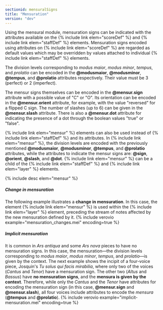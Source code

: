 ```yaml
---
sectionid: mensuralSigns
title: "Mensuration"
version: "dev"
---
```


Using the mensural module, mensuration signs can be indicated with the attributes available on the {% include link elem="scoreDef" %} and {% include link elem="staffDef" %} elements. Mensuration signs encoded using attributes on {% include link elem="scoreDef" %} are regarded as default values which may be overridden by values attached to individual {% include link elem="staffDef" %} elements.

The division levels corresponding to *modus maior*, *modus minor*, *tempus*, and *prolatio* can be encoded in the **@modusmaior**, **@modusminor**, **@tempus**, and **@prolatio** attributes respectively. Their value must be 3 (perfect) or 2 (imperfect).

The mensur signs themselves can be encoded in the **@mensur.sign** attribute with a possible value of "C" or "O". Its orientation can be encoded in the **@mensur.orient** attribute, for example, with the value "reversed" for a flipped C sign. The number of slashes (up to 6) can be given in the **@mensur.slash** attribute. There is also a **@mensur.dot** attribute for indicating the presence of a dot through the boolean values "true" or "false".

{% include link elem="mensur" %} elements can also be used instead of {% include link elem="staffDef" %} and its attributes. In {% include link elem="mensur" %}, the division levels are encoded with the previously mentioned **@modusmaior**, **@modusminor**, **@tempus**, and **@prolatio** attributes, while the attributes to indicate the mensur signs are: **@sign**, **@orient**, **@slash**, and **@dot**. {% include link elem="mensur" %} can be a child of the {% include link elem="staffDef" %} and {% include link elem="layer" %} elements.

{% include desc elem="mensur" %}

##### Change in mensuration

The following example illustrates a **change in mensuration**. In this case, the element {% include link elem="mensur" %} is used within the {% include link elem="layer" %} element,  preceding the stream of notes affected by the new mensuration defined by it.
{% include verovio example="mensuration_changes.mei" encoding=true %}

##### Implicit mensuration

It is common in *Ars antiqua* and some *Ars nova* pieces to have no mensuration signs. In this case, the mensuration—the division levels corresponding to *modus maior*, *modus minor*, *tempus*, and *prolatio*—is given by the context. The next example shows the incipit of a four-voice piece, Josquin's *Tu solus qui facis mirabilia*, where only two of the voices (*Cantus* and *Tenor*) have a mensuration sign. The other two (*Altus* and *Bassus*) have **no mensuration signs**, and the **mensura is given by the context**. Therefore, while only the *Cantus* and the *Tenor* have attributes for encoding the mensuration sign (in this case, **@mensur.sign** and **@mensur.slash**), all four voices include attributes to encode the *mensura* (**@tempus** and **@prolatio**).
{% include verovio example="implicit-mensuration.mei" encoding=true %}
